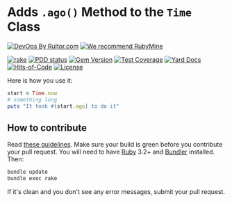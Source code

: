 # Adds `.ago()` Method to the `Time` Class

[![DevOps By Rultor.com](http://www.rultor.com/b/yegor256/tago)](http://www.rultor.com/p/yegor256/tago)
[![We recommend RubyMine](https://www.elegantobjects.org/rubymine.svg)](https://www.jetbrains.com/ruby/)

[![rake](https://github.com/yegor256/tago/actions/workflows/rake.yml/badge.svg)](https://github.com/yegor256/tago/actions/workflows/rake.yml)
[![PDD status](http://www.0pdd.com/svg?name=yegor256/tago)](http://www.0pdd.com/p?name=yegor256/tago)
[![Gem Version](https://badge.fury.io/rb/tago.svg)](http://badge.fury.io/rb/tago)
[![Test Coverage](https://img.shields.io/codecov/c/github/yegor256/tago.svg)](https://codecov.io/github/yegor256/tago?branch=master)
[![Yard Docs](http://img.shields.io/badge/yard-docs-blue.svg)](http://rubydoc.info/github/yegor256/tago/master/frames)
[![Hits-of-Code](https://hitsofcode.com/github/yegor256/tago)](https://hitsofcode.com/view/github/yegor256/tago)
[![License](https://img.shields.io/badge/license-MIT-green.svg)](https://github.com/yegor256/tago/blob/master/LICENSE.txt)

Here is how you use it:

```ruby
start = Time.now
# something long
puts "It took #{start.ago} to do it"
```

## How to contribute

Read
[these guidelines](https://www.yegor256.com/2014/04/15/github-guidelines.html).
Make sure your build is green before you contribute
your pull request. You will need to have
[Ruby](https://www.ruby-lang.org/en/) 3.2+ and
[Bundler](https://bundler.io/) installed. Then:

```bash
bundle update
bundle exec rake
```

If it's clean and you don't see any error messages, submit your pull request.
